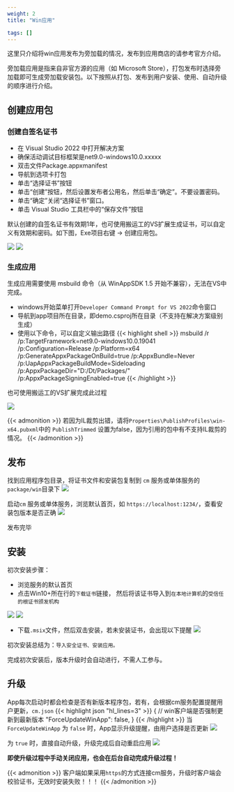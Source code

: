 ```yaml
---
weight: 2
title: "Win应用"

tags: []
---
```


这里只介绍将win应用发布为旁加载的情况，发布到应用商店的请参考官方介绍。

旁加载应用是指来自非官方源的应用（如 Microsoft Store），打包发布时选择旁加载即可生成旁加载安装包。以下按照从打包、发布到用户安装、使用、自动升级的顺序进行介绍。

## 创建应用包

### 创建自签名证书

* 在 Visual Studio 2022 中打开解决方案
* 确保活动调试目标框架是net9.0-windows10.0.xxxxx
* 双击文件Package.appxmanifest
* 导航到选项卡打包
* 单击“选择证书”按钮
* 单击“创建”按钮，然后设置发布者公用名，然后单击“确定”。不要设置密码。
* 单击“确定”关闭“选择证书”窗口。
* 单击 Visual Studio 工具栏中的“保存文件”按钮

默认创建的自签名证书有效期1年，也可使用搬运工的VS扩展生成证书，可以自定义有效期和密码。如下图，Exe项目右键 -> 创建应用包。

![](a1.png)
![](a2.png)

### 生成应用
生成应用需要使用 msbuild 命令（从 WinAppSDK 1.5 开始不兼容），无法在VS中完成。
* windows开始菜单打开`Developer Command Prompt for VS 2022`命令窗口
* 导航到app项目所在目录，即demo.csproj所在目录（不支持在解决方案级别生成）
* 使用以下命令，可以自定义输出路径
{{< highlight shell >}}
msbuild /r /p:TargetFramework=net9.0-windows10.0.19041 /p:Configuration=Release /p:Platform=x64 /p:GenerateAppxPackageOnBuild=true /p:AppxBundle=Never /p:UapAppxPackageBuildMode=Sideloading /p:AppxPackageDir="D:/Dt/Packages/" /p:AppxPackageSigningEnabled=true
{{< /highlight >}}

也可使用搬运工的VS扩展完成此过程

![](a3.png)

{{< admonition >}}
若因为IL裁剪出错，请将`Properties\PublishProfiles\win-x64.pubxml`中的 `PublishTrimmed` 设置为false，因为引用的包中有不支持IL裁剪的情况。
{{< /admonition >}}


## 发布
找到应用程序包目录，将证书文件和安装包复制到 `cm` 服务或单体服务的`package/win`目录下
![](1.png)

启动`cm` 服务或单体服务，浏览默认首页，如 `https://localhost:1234/`，查看安装包版本是否正确
![](2.png)

发布完毕


## 安装
初次安装步骤：
* 浏览服务的默认首页
* 点击Win10+所在行的`下载证书`链接， 然后将该证书导入到`在本地计算机`的`受信任的根证书颁发机构`

![](8.png)
![](10.png)

* 下载`.msix`文件，然后双击安装，若未安装证书，会出现以下提醒
![](9.png)

初次安装总结为：`导入安全证书、安装应用。`

完成初次安装后，版本升级时会自动进行，不需人工参与。


## 升级
App每次启动时都会检查是否有新版本程序包，若有，会根据cm服务配置提醒用户更新，`cm.json`
{{< highlight json "hl_lines=3" >}}
{
  // win客户端是否强制更新到最新版本
  "ForceUpdateWinApp": false,
}
{{< /highlight >}}
当 `ForceUpdateWinApp` 为 `false` 时，App显示升级提醒，由用户选择是否更新
![](11.png)

为 `true` 时，直接自动升级，升级完成后自动重启应用
![](12.png)

**即使升级过程中手动关闭应用，也会在后台自动完成升级过程！**

{{< admonition >}}
客户端如果采用`https`的方式连接cm服务，升级时客户端会校验证书，无效时安装失败！！！
{{< /admonition >}}